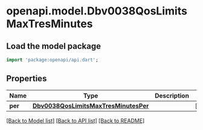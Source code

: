 # openapi.model.Dbv0038QosLimitsMaxTresMinutes

## Load the model package
```dart
import 'package:openapi/api.dart';
```

## Properties
Name | Type | Description | Notes
------------ | ------------- | ------------- | -------------
**per** | [**Dbv0038QosLimitsMaxTresMinutesPer**](Dbv0038QosLimitsMaxTresMinutesPer.md) |  | [optional] 

[[Back to Model list]](../README.md#documentation-for-models) [[Back to API list]](../README.md#documentation-for-api-endpoints) [[Back to README]](../README.md)


